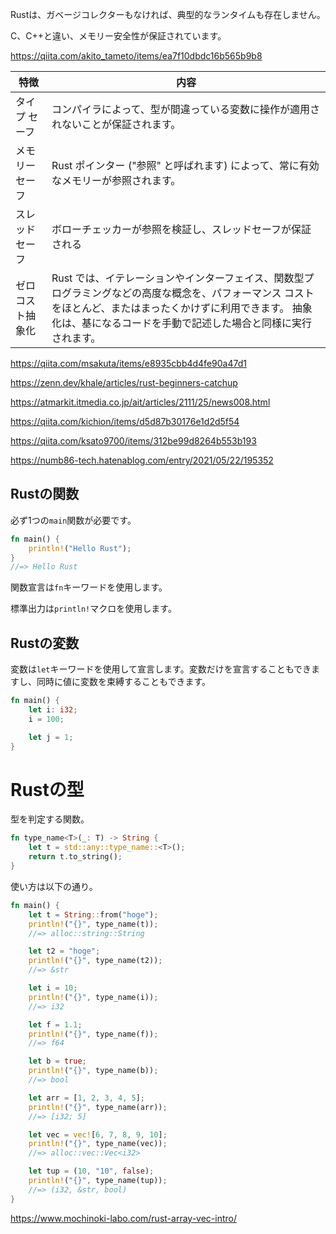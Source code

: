 
Rustは、ガベージコレクターもなければ、典型的なランタイムも存在しません。

C、C++と違い、メモリー安全性が保証されています。

https://qiita.com/akito_tameto/items/ea7f10dbdc16b565b9b8


|特徴|内容|
|---|---|
|タイプ セーフ|コンパイラによって、型が間違っている変数に操作が適用されないことが保証されます。|
|メモリーセーフ|Rust ポインター ("参照" と呼ばれます) によって、常に有効なメモリーが参照されます。|
|スレッドセーフ|ボローチェッカーが参照を検証し、スレッドセーフが保証される|
|ゼロコスト抽象化|Rust では、イテレーションやインターフェイス、関数型プログラミングなどの高度な概念を、パフォーマンス コストをほとんど、またはまったくかけずに利用できます。 抽象化は、基になるコードを手動で記述した場合と同様に実行されます。|

https://qiita.com/msakuta/items/e8935cbb4d4fe90a47d1

https://zenn.dev/khale/articles/rust-beginners-catchup

https://atmarkit.itmedia.co.jp/ait/articles/2111/25/news008.html

https://qiita.com/kichion/items/d5d87b30176e1d2d5f54

https://qiita.com/ksato9700/items/312be99d8264b553b193

https://numb86-tech.hatenablog.com/entry/2021/05/22/195352

## Rustの関数

必ず1つの`main`関数が必要です。

```rust
fn main() {
    println!("Hello Rust");
}
//=> Hello Rust
```

関数宣言は`fn`キーワードを使用します。

標準出力は`println!`マクロを使用します。

## Rustの変数

変数は`let`キーワードを使用して宣言します。変数だけを宣言することもできますし、同時に値に変数を束縛することもできます。

```rust
fn main() {
    let i: i32;
    i = 100;

    let j = 1;
}
```

# Rustの型

型を判定する関数。

```rust
fn type_name<T>(_: T) -> String {
    let t = std::any::type_name::<T>();
    return t.to_string();
}
```

使い方は以下の通り。

```rust
fn main() {
    let t = String::from("hoge");
    println!("{}", type_name(t));
    //=> alloc::string::String

    let t2 = "hoge";
    println!("{}", type_name(t2));
    //=> &str

    let i = 10;
    println!("{}", type_name(i));
    //=> i32

    let f = 1.1;
    println!("{}", type_name(f));
    //=> f64

    let b = true;
    println!("{}", type_name(b));
    //=> bool

    let arr = [1, 2, 3, 4, 5];
    println!("{}", type_name(arr));
    //=> [i32; 5]

    let vec = vec![6, 7, 8, 9, 10];
    println!("{}", type_name(vec));
    //=> alloc::vec::Vec<i32>

    let tup = (10, "10", false);
    println!("{}", type_name(tup));
    //=> (i32, &str, bool)
}
```

https://www.mochinoki-labo.com/rust-array-vec-intro/


